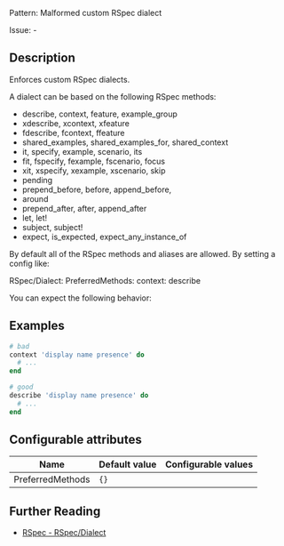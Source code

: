 Pattern: Malformed custom RSpec dialect

Issue: -

## Description

Enforces custom RSpec dialects.

A dialect can be based on the following RSpec methods:

- describe, context, feature, example_group
- xdescribe, xcontext, xfeature
- fdescribe, fcontext, ffeature
- shared_examples, shared_examples_for, shared_context
- it, specify, example, scenario, its
- fit, fspecify, fexample, fscenario, focus
- xit, xspecify, xexample, xscenario, skip
- pending
- prepend_before, before, append_before,
- around
- prepend_after, after, append_after
- let, let!
- subject, subject!
- expect, is_expected, expect_any_instance_of

By default all of the RSpec methods and aliases are allowed. By setting
a config like:

  RSpec/Dialect:
    PreferredMethods:
      context: describe

You can expect the following behavior:

## Examples

```ruby
# bad
context 'display name presence' do
  # ...
end

# good
describe 'display name presence' do
  # ...
end
```

## Configurable attributes

Name | Default value | Configurable values
--- | --- | ---
PreferredMethods | `{}` | 

## Further Reading

* [RSpec - RSpec/Dialect](https://docs.rubocop.org/rubocop-rspec/cops_rspec.html#rspecdialect)
